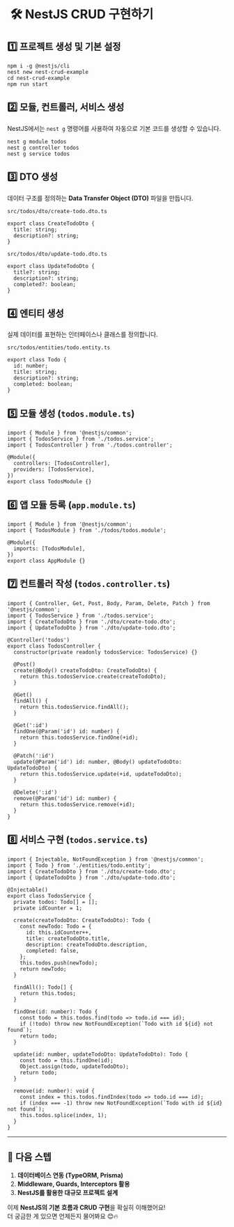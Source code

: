 #  🛠 **NestJS CRUD 구현하기**

## 1️⃣ **프로젝트 생성 및 기본 설정**

```
npm i -g @nestjs/cli
nest new nest-crud-example
cd nest-crud-example
npm run start
```

## 2️⃣ **모듈, 컨트롤러, 서비스 생성**

NestJS에서는 `nest g` 명령어를 사용하여 자동으로 기본 코드를 생성할 수 있습니다.

```
nest g module todos
nest g controller todos
nest g service todos
```

## 3️⃣ **DTO 생성**

데이터 구조를 정의하는 **Data Transfer Object (DTO)** 파일을 만듭니다.

`src/todos/dto/create-todo.dto.ts`

```
export class CreateTodoDto {
  title: string;
  description?: string;
}
```

`src/todos/dto/update-todo.dto.ts`

```
export class UpdateTodoDto {
  title?: string;
  description?: string;
  completed?: boolean;
}
```

## 4️⃣ **엔티티 생성**

실제 데이터를 표현하는 인터페이스나 클래스를 정의합니다.

`src/todos/entities/todo.entity.ts`

```
export class Todo {
  id: number;
  title: string;
  description?: string;
  completed: boolean;
}
```

## 5️⃣ **모듈 생성** (`todos.module.ts`)

```
import { Module } from '@nestjs/common';
import { TodosService } from './todos.service';
import { TodosController } from './todos.controller';

@Module({
  controllers: [TodosController],
  providers: [TodosService],
})
export class TodosModule {}
```

## 6️⃣ **앱 모듈 등록** (`app.module.ts`)

```
import { Module } from '@nestjs/common';
import { TodosModule } from './todos/todos.module';

@Module({
  imports: [TodosModule],
})
export class AppModule {}
```

## 7️⃣ **컨트롤러 작성** (`todos.controller.ts`)

```
import { Controller, Get, Post, Body, Param, Delete, Patch } from '@nestjs/common';
import { TodosService } from './todos.service';
import { CreateTodoDto } from './dto/create-todo.dto';
import { UpdateTodoDto } from './dto/update-todo.dto';

@Controller('todos')
export class TodosController {
  constructor(private readonly todosService: TodosService) {}

  @Post()
  create(@Body() createTodoDto: CreateTodoDto) {
    return this.todosService.create(createTodoDto);
  }

  @Get()
  findAll() {
    return this.todosService.findAll();
  }

  @Get(':id')
  findOne(@Param('id') id: number) {
    return this.todosService.findOne(+id);
  }

  @Patch(':id')
  update(@Param('id') id: number, @Body() updateTodoDto: UpdateTodoDto) {
    return this.todosService.update(+id, updateTodoDto);
  }

  @Delete(':id')
  remove(@Param('id') id: number) {
    return this.todosService.remove(+id);
  }
}
```

## 8️⃣ **서비스 구현** (`todos.service.ts`)

```
import { Injectable, NotFoundException } from '@nestjs/common';
import { Todo } from './entities/todo.entity';
import { CreateTodoDto } from './dto/create-todo.dto';
import { UpdateTodoDto } from './dto/update-todo.dto';

@Injectable()
export class TodosService {
  private todos: Todo[] = [];
  private idCounter = 1;

  create(createTodoDto: CreateTodoDto): Todo {
    const newTodo: Todo = {
      id: this.idCounter++,
      title: createTodoDto.title,
      description: createTodoDto.description,
      completed: false,
    };
    this.todos.push(newTodo);
    return newTodo;
  }

  findAll(): Todo[] {
    return this.todos;
  }

  findOne(id: number): Todo {
    const todo = this.todos.find(todo => todo.id === id);
    if (!todo) throw new NotFoundException(`Todo with id ${id} not found`);
    return todo;
  }

  update(id: number, updateTodoDto: UpdateTodoDto): Todo {
    const todo = this.findOne(id);
    Object.assign(todo, updateTodoDto);
    return todo;
  }

  remove(id: number): void {
    const index = this.todos.findIndex(todo => todo.id === id);
    if (index === -1) throw new NotFoundException(`Todo with id ${id} not found`);
    this.todos.splice(index, 1);
  }
}
```

* * *

## 🚀 **다음 스텝**

1. **데이터베이스 연동 (TypeORM, Prisma)**
2. **Middleware, Guards, Interceptors 활용**
3. **NestJS를 활용한 대규모 프로젝트 설계**

이제 **NestJS의 기본 흐름과 CRUD 구현**을 확실히 이해했어요!  
더 궁금한 게 있으면 언제든지 물어봐요 😊🔥